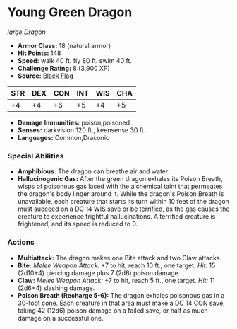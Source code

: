# Young Green Dragon

*large* *Dragon*

- **Armor Class:** 18 (natural armor)
- **Hit Points:** 148 
- **Speed:** walk 40 ft. fly 80 ft. swim 40 ft.
- **Challenge Rating:** 8 (3,900 XP)
- **Source:** [Black Flag](https://koboldpress.com/kpstore/product/tovrpg-pg-mv/)

| STR | DEX | CON | INT | WIS | CHA |
| --- | --- | --- | --- | --- | --- |
| +4 | +4 | +6 | +5 | +4 | +5 |

- **Damage Immunities:** poison,poisoned
- **Senses:** darkvision 120 ft., keensense 30 ft.
- **Languages:** Common,Draconic

### Special Abilities

- **Amphibious:** The dragon can breathe air and water.
- **Hallucinogenic Gas:** After the green dragon exhales its Poison Breath, wisps of poisonous gas laced with the alchemical taint that permeates the dragon's body linger around it. While the dragon's Poison Breath is unavailable, each creature that starts its turn within 10 feet of the dragon must succeed on a DC 14 WIS save or be terrified, as the gas causes the creature to experience frightful hallucinations. A terrified creature is frightened, and its speed is reduced to 0.

### Actions

- **Multiattack:** The dragon makes one Bite attack and two Claw attacks.
- **Bite:** _Melee Weapon Attack:_ +7 to hit, reach 10 ft., one target. _Hit:_ 15 (2d10+4) piercing damage plus 7 (2d6) poison damage.
- **Claw:** _Melee Weapon Attack:_ +7 to hit, reach 5 ft., one target. _Hit:_ 11 (2d6+4) slashing damage.
- **Poison Breath (Recharge 5-6):** The dragon exhales poisonous gas in a 30-foot cone. Each creature in that area must make a DC 14 CON save, taking 42 (12d6) poison damage on a failed save, or half as much damage on a successful one.
